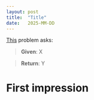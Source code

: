 ```yaml
---
layout: post
title:  "Title"
date:   2025-MM-DD
---
```


[This](https://rosalind.info/problems/xxxx/) problem asks:

> **Given**: X

> **Return**: Y

# First impression
